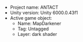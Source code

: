 <!-- UNITY CODE ASSIST INSTRUCTIONS START -->
- Project name: ANTACT
- Unity version: Unity 6000.0.43f1
- Active game object:
  - Name: MapDarkener
  - Tag: Untagged
  - Layer: dark shader
<!-- UNITY CODE ASSIST INSTRUCTIONS END -->